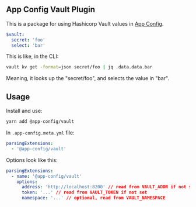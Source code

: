 ## App Config Vault Plugin

This is a package for using Hashicorp Vault values in [App Config](https://app-config.dev).

```yaml
$vault:
  secret: 'foo'
  select: 'bar'
```

This is like, in the CLI:

```sh
vault kv get -format=json secret/foo | jq .data.data.bar
```

Meaning, it looks up the "secret/foo", and selects the value in "bar".

## Usage

Install and use:

```sh
yarn add @app-config/vault
```

In `.app-config.meta.yml` file:

```yaml
parsingExtensions:
  - '@app-config/vault'
```

Options look like this:

```yaml
parsingExtensions:
  - name: '@app-config/vault'
    options:
      address: 'http://localhost:8200' // read from VAULT_ADDR if not set
      token: '...' // read from VAULT_TOKEN if not set
      namespace: '...' // optional, read from VAULT_NAMESPACE
```
